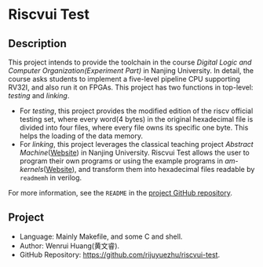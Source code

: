 # Riscvui Test

## Description

This project intends to provide the toolchain in the course *Digital Logic and Computer Organization(Experiment Part)* in Nanjing University. In detail, the course asks students to implement a five-level pipeline CPU supporting RV32I, and also run it on FPGAs. This project has two functions in top-level: *testing* and *linking*.

- For *testing*, this project provides the modified edition of the riscv official testing set, where every word(4 bytes) in the original hexadecimal file is divided into four files, where every file owns its specific one byte. This helps the loading of the data memory.
- For *linking*, this project leverages the classical teaching project *Abstract Machine*([Website](https://github.com/NJU-ProjectN/abstract-machine)) in Nanjing University. Riscvui Test allows the user to program their own programs or using the example programs in *am-kernels*([Website](https://github.com/NJU-ProjectN/am-kernels)), and transform them into hexadecimal files readable by `readmemh` in verilog.

For more information, see the `README` in the [project GitHub repository](https://github.com/rijuyuezhu/riscvui-test).

## Project

- Language: Mainly Makefile, and some C and shell.
- Author: Wenrui Huang(黄文睿).
- GitHub Repository: <https://github.com/rijuyuezhu/riscvui-test>.
